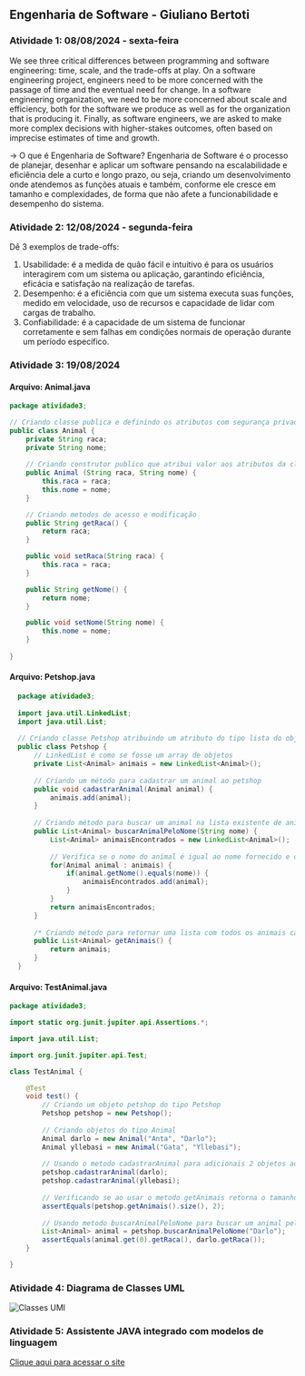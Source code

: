 ## Engenharia de Software - Giuliano Bertoti

### Atividade 1: 08/08/2024 - sexta-feira

We see three critical differences between programming and software engineering: time, scale, and the trade-offs at play. On a software engineering project, engineers need to be more concerned with the passage of time and the eventual need for change. In a software engineering organization, we need to be more concerned about scale and efficiency, both for the software we produce as well as for the organization that is producing it. Finally, as software engineers, we are asked to make more complex decisions with higher-stakes outcomes, often based on imprecise estimates of time and growth.

-> O que é Engenharia de Software?
Engenharia de Software é o processo de planejar, desenhar e aplicar um software pensando na escalabilidade e eficiência dele a curto e longo prazo, ou seja, criando um desenvolvimento onde atendemos as funções atuais e também, conforme ele cresce em tamanho e complexidades, de forma que não afete a funcionabilidade e desempenho do sistema.

### Atividade  2: 12/08/2024 - segunda-feira

Dê 3 exemplos de trade-offs:

1. Usabilidade: é a medida de quão fácil e intuitivo é para os usuários interagirem com um sistema ou aplicação, garantindo eficiência, eficácia e satisfação na realização de tarefas.
2. Desempenho: é a eficiência com que um sistema executa suas funções, medido em velocidade, uso de recursos e capacidade de lidar com cargas de trabalho.
3. Confiabilidade: é a capacidade de um sistema de funcionar corretamente e sem falhas em condições normais de operação durante um período específico.

### Atividade 3: 19/08/2024 

#### Arquivo: Animal.java

```java
package atividade3;

// Criando classe publica e definindo os atributos com segurança privada
public class Animal {
	private String raca;
	private String nome;
	
	// Criando construtor publico que atribui valor aos atributos da classe
	public Animal (String raca, String nome) {
		this.raca = raca;
		this.nome = nome;
	}

	// Criando metodos de acesso e modificação
	public String getRaca() {
		return raca;
	}

	public void setRaca(String raca) {
		this.raca = raca;
	}

	public String getNome() {
		return nome;
	}

	public void setNome(String nome) {
		this.nome = nome;
	}
		
}
```

#### Arquivo: Petshop.java
```java
  package atividade3;
  
  import java.util.LinkedList;
  import java.util.List;
  
  // Criando classe Petshop atribuindo um atributo do tipo lista do objeto Animal
  public class Petshop {
      // LinkedList é como se fosse um array de objetos
      private List<Animal> animais = new LinkedList<Animal>();
      
      // Criando um método para cadastrar um animal ao petshop
      public void cadastrarAnimal(Animal animal) {
          animais.add(animal);
      }
      
      // Criando método para buscar um animal na lista existente de animais do petshop
      public List<Animal> buscarAnimalPeloNome(String nome) {
          List<Animal> animaisEncontrados = new LinkedList<Animal>();
          
          // Verifica se o nome do animal é igual ao nome fornecido e o adiciona à lista de animais encontrados
          for(Animal animal : animais) {
              if(animal.getNome().equals(nome)) {
                  animaisEncontrados.add(animal);
              }
          }
          return animaisEncontrados;
      }
      
      /* Criando método para retornar uma lista com todos os animais cadastrados */
      public List<Animal> getAnimais() {
          return animais;
      }
  }
```

#### Arquivo: TestAnimal.java
```java
package atividade3;

import static org.junit.jupiter.api.Assertions.*;

import java.util.List;

import org.junit.jupiter.api.Test;

class TestAnimal {

	@Test
	void test() {
		// Criando um objeto petshop do tipo Petshop
		Petshop petshop = new Petshop();
		
		// Criando objetos do tipo Animal
		Animal darlo = new Animal("Anta", "Darlo");
		Animal yllebasi = new Animal("Gata", "Yllebasi");
		
		// Usando o metodo cadastrarAnimal para adicionais 2 objetos ao petshop
		petshop.cadastrarAnimal(darlo);
		petshop.cadastrarAnimal(yllebasi);
		
		// Verificando se ao usar o metodo getAnimais retorna o tamanho 2 (quantidade de itens)
		assertEquals(petshop.getAnimais().size(), 2);
		
		// Usando metodo buscarAnimalPeloNome para buscar um animal pelo nome 'Darlo', e esta verificando se o Darlo tem a mesma raca do objeto darlo
		List<Animal> animal = petshop.buscarAnimalPeloNome("Darlo");
		assertEquals(animal.get(0).getRaca(), darlo.getRaca());
	}

}

```

### Atividade  4: Diagrama de Classes UML

![Classes UMl](https://github.com/user-attachments/assets/4236955a-bba2-4aa3-9398-5f9873ae4757)



### Atividade  5: Assistente JAVA integrado com modelos de linguagem
[Clique aqui para acessar o site](https://github.com/arafaellacruz/bertoti/tree/main/Eng%20SW/LoLBuildBuddy)



